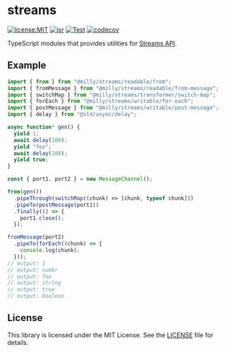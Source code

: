 # streams

[![license:MIT](https://img.shields.io/github/license/Milly/ts-streams)](LICENSE)
[![jsr](https://jsr.io/badges/@milly/streams)](https://jsr.io/@milly/streams)
[![Test](https://github.com/Milly/ts-streams/actions/workflows/test.yml/badge.svg)](https://github.com/Milly/ts-streams/actions/workflows/test.yml)
[![codecov](https://codecov.io/gh/Milly/ts-streams/branch/master/graph/badge.svg)](https://codecov.io/gh/Milly/ts-streams)

TypeScript modules that provides utilities for
[Streams API](https://developer.mozilla.org/docs/Web/API/Streams_API).

## Example

```typescript
import { from } from "@milly/streams/readable/from";
import { fromMessage } from "@milly/streams/readable/from-message";
import { switchMap } from "@milly/streams/transformer/switch-map";
import { forEach } from "@milly/streams/writable/for-each";
import { postMessage } from "@milly/streams/writable/post-message";
import { delay } from "@std/async/delay";

async function* gen() {
  yield 1;
  await delay(100);
  yield "foo";
  await delay(100);
  yield true;
}

const { port1, port2 } = new MessageChannel();

from(gen())
  .pipeThrough(switchMap((chunk) => [chunk, typeof chunk]))
  .pipeTo(postMessage(port1))
  .finally(() => {
    port1.close();
  });

fromMessage(port2)
  .pipeTo(forEach((chunk) => {
    console.log(chunk);
  }));
// output: 1
// output: numbr
// output: foo
// output: string
// output: true
// output: boolean
```

## License

This library is licensed under the MIT License. See the [LICENSE](./LICENSE)
file for details.

